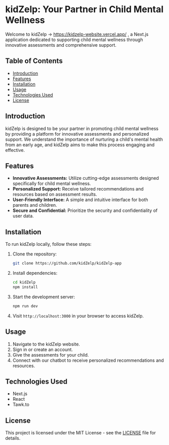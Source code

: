 # kidZelp: Your Partner in Child Mental Wellness

Welcome to kidZelp -> https://kidzelp-website.vercel.app/ , a Next.js application dedicated to supporting child mental wellness through innovative assessments and comprehensive support.

## Table of Contents
- [Introduction](#introduction)
- [Features](#features)
- [Installation](#installation)
- [Usage](#usage)
- [Technologies Used](#technologies-used)
- [License](#license)

## Introduction
kidZelp is designed to be your partner in promoting child mental wellness by providing a platform for innovative assessments and personalized support. We understand the importance of nurturing a child's mental health from an early age, and kidZelp aims to make this process engaging and effective.

## Features
- **Innovative Assessments:** Utilize cutting-edge assessments designed specifically for child mental wellness.
- **Personalized Support:** Receive tailored recommendations and resources based on assessment results.
- **User-Friendly Interface:** A simple and intuitive interface for both parents and children.
- **Secure and Confidential:** Prioritize the security and confidentiality of user data.

## Installation
To run kidZelp locally, follow these steps:

1. Clone the repository:
   ```bash
   git clone https://github.com/kidZelp/kidZelp-app
   ```

2. Install dependencies:
   ```bash
   cd kidZelp
   npm install
   ```

3. Start the development server:
   ```bash
   npm run dev
   ```

4. Visit `http://localhost:3000` in your browser to access kidZelp.

## Usage
1. Navigate to the kidZelp website.
2. Sign in or create an account.
3. Give the assessments for your child.
4. Connect with our chatbot to receive personalized recommendations and resources.

## Technologies Used
- Next.js
- React
- Tawk.to

## License
This project is licensed under the MIT License - see the [LICENSE](LICENSE) file for details.
